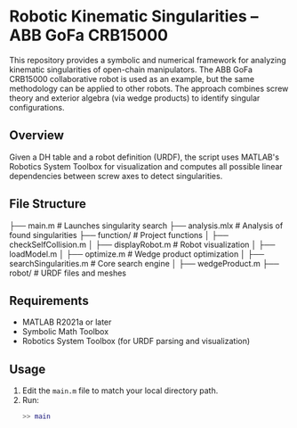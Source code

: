 # Robotic Kinematic Singularities – ABB GoFa CRB15000

This repository provides a symbolic and numerical framework for analyzing kinematic singularities of open-chain manipulators. The ABB GoFa CRB15000 collaborative robot is used as an example, but the same methodology can be applied to other robots. The approach combines screw theory and exterior algebra (via wedge products) to identify singular configurations.

## Overview

Given a DH table and a robot definition (URDF), the script uses MATLAB's Robotics System Toolbox for visualization and computes all possible linear dependencies between screw axes to detect singularities.

## File Structure

├── main.m # Launches singularity search
├── analysis.mlx # Analysis of found singularities
├── function/ # Project functions
│ ├── checkSelfCollision.m
│ ├── displayRobot.m # Robot visualization
│ ├── loadModel.m
│ ├── optimize.m # Wedge product optimization
│ ├── searchSingularities.m # Core search engine
│ ├── wedgeProduct.m
├── robot/ # URDF files and meshes

## Requirements

- MATLAB R2021a or later
- Symbolic Math Toolbox
- Robotics System Toolbox (for URDF parsing and visualization)

## Usage

1. Edit the `main.m` file to match your local directory path.
2. Run:
   ```matlab
   >> main





